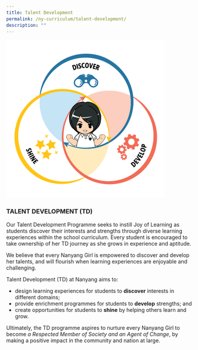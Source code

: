 ```yaml
---
title: Talent Development
permalink: /ny-curriculum/talent-development/
description: ""
---
```

![](/images/dds-icons.png)


### TALENT DEVELOPMENT (TD)


Our Talent Development Programme seeks to instill Joy of Learning as students discover their interests and strengths through diverse learning experiences within the school curriculum. Every student is encouraged to take ownership of her TD journey as she grows in experience and aptitude. 

We believe that every Nanyang Girl is empowered to discover and develop her talents, and will flourish when learning experiences are enjoyable and challenging.

Talent Development (TD) at Nanyang aims to:

*   design learning experiences for students to **discover** interests in different domains;
*   provide enrichment programmes for students to **develop** strengths; and
*   create opportunities for students to **shine** by helping others learn and grow.

Ultimately, the TD programme aspires to nurture every Nanyang Girl to become _a Respected Member of Society and an Agent of Change_, by making a positive impact in the community and nation at large.